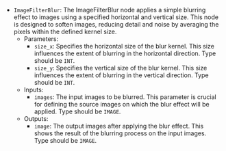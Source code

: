 - `ImageFilterBlur`: The ImageFilterBlur node applies a simple blurring effect to images using a specified horizontal and vertical size. This node is designed to soften images, reducing detail and noise by averaging the pixels within the defined kernel size.
    - Parameters:
        - `size_x`: Specifies the horizontal size of the blur kernel. This size influences the extent of blurring in the horizontal direction. Type should be `INT`.
        - `size_y`: Specifies the vertical size of the blur kernel. This size influences the extent of blurring in the vertical direction. Type should be `INT`.
    - Inputs:
        - `images`: The input images to be blurred. This parameter is crucial for defining the source images on which the blur effect will be applied. Type should be `IMAGE`.
    - Outputs:
        - `image`: The output images after applying the blur effect. This shows the result of the blurring process on the input images. Type should be `IMAGE`.
